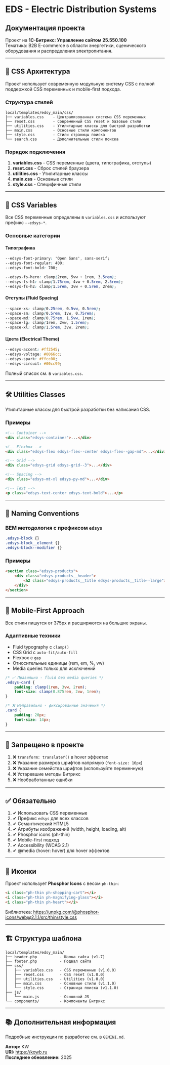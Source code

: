 # EDS - Electric Distribution Systems
## Документация проекта

Проект на **1С-Битрикс: Управление сайтом 25.550.100**  
Тематика: B2B E-commerce в области энергетики, сценического оборудования и распределения электропитания.

---

## 🎨 CSS Архитектура

Проект использует современную модульную систему CSS с полной поддержкой CSS переменных и mobile-first подхода.

### Структура стилей

```
local/templates/edsy_main/css/
├── variables.css    - Централизованная система CSS переменных
├── reset.css        - Современный CSS reset и базовые стили
├── utilities.css    - Утилитарные классы для быстрой разработки
├── main.css         - Основные стили компонентов
├── style.css        - Стили страницы поиска
└── search.css       - Дополнительные стили поиска
```

### Порядок подключения

1. **variables.css** - CSS переменные (цвета, типографика, отступы)
2. **reset.css** - Сброс стилей браузера
3. **utilities.css** - Утилитарные классы
4. **main.css** - Основные стили
5. **style.css** - Специфичные стили

---

## 📐 CSS Variables

Все CSS переменные определены в `variables.css` и используют префикс `--edsys-*`.

### Основные категории

#### Типографика
```css
--edsys-font-primary: 'Open Sans', sans-serif;
--edsys-font-regular: 400;
--edsys-font-bold: 700;

--edsys-fs-hero: clamp(2rem, 5vw + 1rem, 3.5rem);
--edsys-fs-h1: clamp(1.75rem, 4vw + 0.5rem, 2.5rem);
--edsys-fs-h2: clamp(1.5rem, 3vw + 0.5rem, 2rem);
```

#### Отступы (Fluid Spacing)
```css
--space-xs: clamp(0.25rem, 0.5vw, 0.5rem);
--space-sm: clamp(0.5rem, 1vw, 0.75rem);
--space-md: clamp(0.75rem, 1.5vw, 1rem);
--space-lg: clamp(1rem, 2vw, 1.5rem);
--space-xl: clamp(1.5rem, 3vw, 2rem);
```

#### Цвета (Electrical Theme)
```css
--edsys-accent: #ff2545;
--edsys-voltage: #0066cc;
--edsys-spark: #ffcc00;
--edsys-circuit: #00cc99;
```

Полный список см. в `variables.css`.

---

## 🛠️ Utilities Classes

Утилитарные классы для быстрой разработки без написания CSS.

### Примеры

```html
<!-- Container -->
<div class="edsys-container">...</div>

<!-- Flexbox -->
<div class="edsys-flex edsys-flex--center edsys-flex--gap-md">...</div>

<!-- Grid -->
<div class="edsys-grid edsys-grid--3">...</div>

<!-- Spacing -->
<div class="edsys-mt-xl edsys-py-md">...</div>

<!-- Text -->
<p class="edsys-text-center edsys-text-bold">...</p>
```

---

## 🔑 Naming Conventions

### BEM методология с префиксом `edsys`

```css
.edsys-block {}
.edsys-block__element {}
.edsys-block--modifier {}
```

### Примеры

```html
<section class="edsys-products">
    <div class="edsys-products__header">
        <h2 class="edsys-products__title edsys-products__title--large">...</h2>
    </div>
</section>
```

---

## 📱 Mobile-First Approach

Все стили пишутся от 375px и расширяются на большие экраны.

### Адаптивные техники

- Fluid typography с `clamp()`
- CSS Grid с `auto-fit/auto-fill`
- Flexbox с `gap`
- Относительные единицы (rem, em, %, vw)
- Media queries только для исключений

```css
/* ✅ Правильно - fluid без media queries */
.edsys-card {
    padding: clamp(1rem, 3vw, 2rem);
    font-size: clamp(0.875rem, 2vw, 1rem);
}

/* ❌ Неправильно - фиксированные значения */
.card {
    padding: 20px;
    font-size: 14px;
}
```

---

## 🚫 Запрещено в проекте

1. ❌ `transform: translateY()` в hover эффектах
2. ❌ Указание размеров шрифтов напрямую (`font-size: 16px`)
3. ❌ Указание семейства шрифтов (используйте переменную)
4. ❌ Устаревшие методы Битрикс
5. ❌ Необработанные ошибки

---

## ✅ Обязательно

1. ✔ Использовать CSS переменные
2. ✔ Префикс `edsys` для всех классов
3. ✔ Семантический HTML5
4. ✔ Атрибуты изображений (width, height, loading, alt)
5. ✔ Phosphor icons (ph-thin)
6. ✔ Mobile-first подход
7. ✔ Accessibility (WCAG 2.1)
8. ✔ @media (hover: hover) для hover эффектов

---

## 🎯 Иконки

Проект использует **Phosphor Icons** с весом `ph-thin`:

```html
<i class="ph-thin ph-shopping-cart"></i>
<i class="ph-thin ph-magnifying-glass"></i>
<i class="ph-thin ph-heart"></i>
```

Библиотека: https://unpkg.com/@phosphor-icons/web@2.1.1/src/thin/style.css

---

## 🏗️ Структура шаблона

```
local/templates/edsy_main/
├── header.php          - Шапка сайта (v1.7)
├── footer.php          - Подвал сайта
├── css/
│   ├── variables.css   - CSS переменные (v1.0.0)
│   ├── reset.css       - CSS reset (v1.0.0)
│   ├── utilities.css   - Utilities (v1.0.0)
│   ├── main.css        - Основные стили (v1.1.0)
│   └── style.css       - Страница поиска (v1.1.0)
├── js/
│   └── main.js         - Основной JS
└── components/         - Компоненты Битрикс
```

---

## 📚 Дополнительная информация

Подробные инструкции по разработке см. в `GEMINI.md`.

**Автор:** KW  
**URI:** https://kowb.ru  
**Последнее обновление:** 2025
